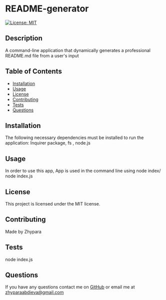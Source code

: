 # README-generator
  [![License: MIT](https://img.shields.io/badge/License-MIT-yellow.svg)](https://opensource.org/licenses/MIT)
  ## Description
  A command-line application that dynamically generates a professional README.md file from a user's input 
  ## Table of Contents
  * [Installation](#installation)
  * [Usage](#usage)
  * [License](#license)
  * [Contributing](#contributing)
  * [Tests](#tests)
  * [Questions](#questions)
  ## Installation
  The following necessary dependencies must be installed to run the application: 
  Inquirer package, fs , node.js
  ## Usage
  In order to use this app,
   App is used in the command line using node index/ node index.js
  ## License
  This project is licensed under the MIT license.
  ## Contributing
  Made by Zhypara
  ## Tests 
  node index.js
  ## Questions
  If you have any questions contact me on [GitHub](https://github.com/jypara-git)
  or email me at zhyparaabdieva@gmail.com

